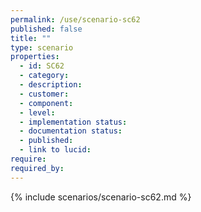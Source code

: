 ```yaml
---
permalink: /use/scenario-sc62
published: false
title: ""
type: scenario
properties:
  - id: SC62
  - category:
  - description:
  - customer:
  - component:
  - level:
  - implementation status:
  - documentation status:
  - published:
  - link to lucid:
require:
required_by:
---
```


{% include scenarios/scenario-sc62.md %}